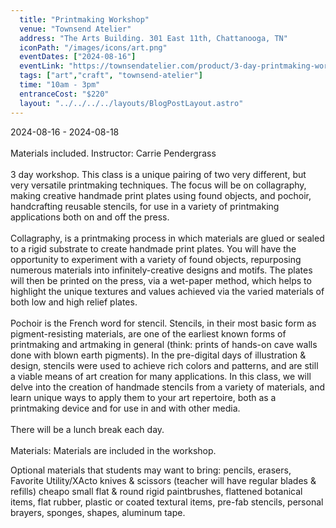 ```yaml
---
  title: "Printmaking Workshop"
  venue: "Townsend Atelier"
  address: "The Arts Building. 301 East 11th, Chattanooga, TN"
  iconPath: "/images/icons/art.png"
  eventDates: ["2024-08-16"]
  eventLink: "https://townsendatelier.com/product/3-day-printmaking-workshop-pochoir-meets-collagraphy/"
  tags: ["art","craft", "townsend-atelier"]
  time: "10am - 3pm"
  entranceCost: "$220"
  layout: "../../../../layouts/BlogPostLayout.astro"
---
```


2024-08-16 - 2024-08-18
<br><br>
Materials included.
Instructor:  Carrie Pendergrass
<br><br>
3 day workshop. This class is a unique pairing of two very different, but very versatile printmaking techniques. The focus will be on collagraphy, making creative handmade print plates using found objects, and pochoir, handcrafting reusable stencils, for use in a variety of printmaking applications both on and off the press.
<br><br>
Collagraphy, is a printmaking process in which materials are glued or sealed to a rigid substrate to create handmade print plates. You will have the opportunity to experiment with a variety of found objects, repurposing numerous materials into infinitely-creative designs and motifs. The plates will then be printed on the press, via a wet-paper method, which helps to highlight the unique textures and values achieved via the varied materials of both low and high relief plates.
<br><br>
Pochoir is the French word for stencil. Stencils, in their most basic form as pigment-resisting materials, are one of the earliest known forms of printmaking and artmaking in general (think: prints of hands-on cave walls done with blown earth pigments). In the pre-digital days of illustration & design, stencils were used to achieve rich colors and patterns, and are still a viable means of art creation for many applications. In this class, we will delve into the creation of handmade stencils from a variety of materials, and learn unique ways to apply them to your art repertoire, both as a printmaking device and for use in and with other media.
<br><br>
There will be a lunch break each day.
<br><br>
Materials: Materials are included in the workshop.

Optional materials that students may want to bring:   pencils, erasers, Favorite Utility/XActo knives & scissors (teacher will have regular blades & refills) cheapo small flat & round rigid paintbrushes, flattened botanical items, flat rubber, plastic or coated textural items, pre-fab stencils, personal brayers, sponges, shapes, aluminum tape.